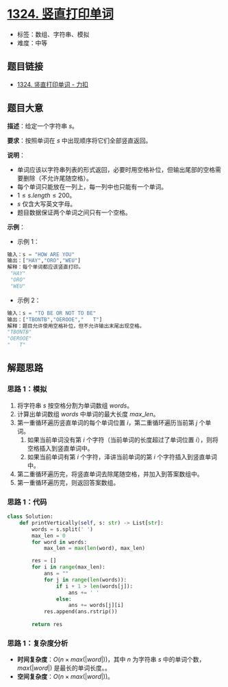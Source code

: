 # [1324. 竖直打印单词](https://leetcode.cn/problems/print-words-vertically/)

- 标签：数组、字符串、模拟
- 难度：中等

## 题目链接

- [1324. 竖直打印单词 - 力扣](https://leetcode.cn/problems/print-words-vertically/)

## 题目大意

**描述**：给定一个字符串 $s$。

**要求**：按照单词在 $s$ 中出现顺序将它们全部竖直返回。

**说明**：

- 单词应该以字符串列表的形式返回，必要时用空格补位，但输出尾部的空格需要删除（不允许尾随空格）。
- 每个单词只能放在一列上，每一列中也只能有一个单词。
- $1 \le s.length \le 200$。
- $s$ 仅含大写英文字母。
- 题目数据保证两个单词之间只有一个空格。

**示例**：

- 示例 1：

```python
输入：s = "HOW ARE YOU"
输出：["HAY","ORO","WEU"]
解释：每个单词都应该竖直打印。 
 "HAY"
 "ORO"
 "WEU"
```

- 示例 2：

```python
输入：s = "TO BE OR NOT TO BE"
输出：["TBONTB","OEROOE","   T"]
解释：题目允许使用空格补位，但不允许输出末尾出现空格。
"TBONTB"
"OEROOE"
"   T"
```

## 解题思路

### 思路 1：模拟

1. 将字符串 $s$ 按空格分割为单词数组 $words$。
2. 计算出单词数组 $words$ 中单词的最大长度 $max\_len$。
3. 第一重循环遍历竖直单词的每个单词位置 $i$，第二重循环遍历当前第 $j$ 个单词。
   1. 如果当前单词没有第 $i$ 个字符（当前单词的长度超过了单词位置 $i$），则将空格插入到竖直单词中。
   2. 如果当前单词有第 $i$ 个字符，泽讲当前单词的第 $i$ 个字符插入到竖直单词中。
4. 第二重循环遍历完，将竖直单词去除尾随空格，并加入到答案数组中。
5. 第一重循环遍历完，则返回答案数组。

### 思路 1：代码

```Python
class Solution:
    def printVertically(self, s: str) -> List[str]:
        words = s.split(' ')
        max_len = 0
        for word in words:
            max_len = max(len(word), max_len)

        res = []
        for i in range(max_len):
            ans = ""
            for j in range(len(words)):
                if i + 1 > len(words[j]):
                    ans += ' '
                else:
                    ans += words[j][i]
            res.append(ans.rstrip())
        
        return res
```

### 思路 1：复杂度分析

- **时间复杂度**：$O(n \times max(|word|))$，其中 $n$ 为字符串 $s$ 中的单词个数，$max(|word|)$ 是最长的单词长度。。
- **空间复杂度**：$O(n \times max(|word|))$。

